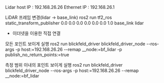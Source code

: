 Lidar host IP : 192.168.26.26
Ethernet IP : 192.168.26.1


LiDAR 프레임 변경(lidar -> base_link)
ros2 run tf2_ros static_transform_publisher 0.0 0.0 0.0 0.0 0.0 0.0 1.0 base_link lidar

- 이더넷을 이용한 직접 연결

모든 포인트 보이게 실행
ros2 run blickfeld_driver blickfeld_driver_node --ros-args -p host:=192.168.26.26 --remap __node:=bf_lidar -p publish_no_return_points:=true

측정 범위 이내의 포인트 보이게 실행
ros2 run blickfeld_driver blickfeld_driver_node --ros-args -p host:=192.168.26.26 --remap __node:=bf_lidar